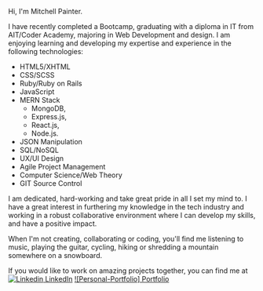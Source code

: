 Hi, I'm Mitchell Painter.

I have recently completed a Bootcamp, graduating with a diploma in IT from AIT/Coder Academy, majoring in Web Development and design. 
I am enjoying learning and developing my expertise and experience in the following technologies:
- HTML5/XHTML
- CSS/SCSS
- Ruby/Ruby on Rails
- JavaScript
- MERN Stack 
    - MongoDB, 
    - Express.js,
    - React.js,
    - Node.js.
- JSON Manipulation
- SQL/NoSQL
- UX/UI Design
- Agile Project Management
- Computer Science/Web Theory
- GIT Source Control

I am dedicated, hard-working and take great pride in all I set my mind to. I have a great interest in furthering my knowledge in the tech industry 
and working in a robust collaborative environment where I can develop my skills, and have a positive impact.

When I'm not creating, collaborating or coding, you'll find me listening to music, playing the guitar, cycling, hiking or shredding a mountain somewhere on a snowboard.

If you would like to work on amazing projects together, you can find me at
[![Linkedin](https://i.stack.imgur.com/gVE0j.png) LinkedIn](https://www.linkedin.com/in/mitchell-painter-5332a4233/)
[![Personal-Portfolio] Portfolio](https://mitchell-painter.netlify.app/)

